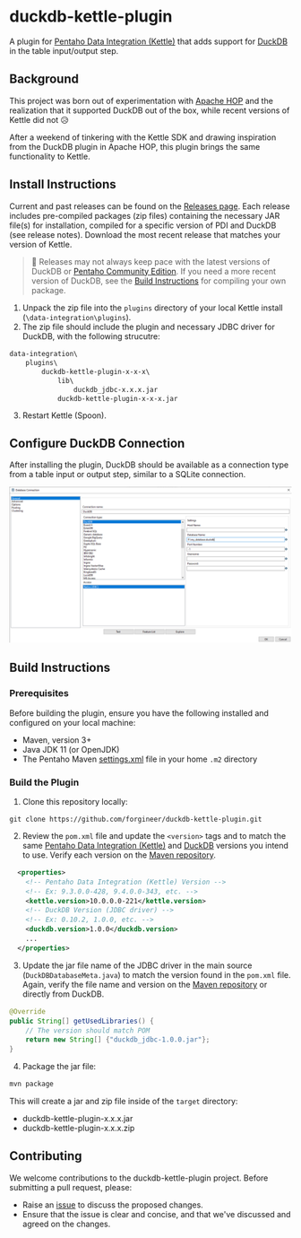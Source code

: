 # duckdb-kettle-plugin
A plugin for [Pentaho Data Integration (Kettle)](https://github.com/pentaho/pentaho-kettle) that adds support for [DuckDB](https://duckdb.org/) in the table input/output step.

## Background
This project was born out of experimentation with [Apache HOP](https://hop.apache.org/) and the realization that it supported DuckDB out of the box, while recent versions of Kettle did not :disappointed_relieved:

After a weekend of tinkering with the Kettle SDK and drawing inspiration from the DuckDB plugin in Apache HOP, this plugin brings the same functionality to Kettle.

## Install Instructions
Current and past releases can be found on the [Releases page](https://github.com/forgineer/duckdb-kettle-plugin/releases). Each release includes pre-compiled packages (zip files) containing the necessary JAR file(s) for installation, compiled for a specific version of PDI and DuckDB (see release notes). Download the most recent release that matches your version of Kettle.

> :memo: Releases may not always keep pace with the latest versions of DuckDB or [Pentaho Community Edition](https://support.pentaho.com/hc/en-us/articles/205789159-Pentaho-Product-Lifecycle-Overview). If you need a more recent version of DuckDB, see the [Build Instructions](#build-instructions) for compiling your own package.

1. Unpack the zip file into the `plugins` directory of your local Kettle install (`\data-integration\plugins`). 
2. The zip file should include the plugin and necessary JDBC driver for DuckDB, with the following strucutre:
```
data-integration\
    plugins\
        duckdb-kettle-plugin-x-x-x\
            lib\
                duckdb_jdbc-x.x.x.jar
            duckdb-kettle-plugin-x-x-x.jar
```
3. Restart Kettle (Spoon).

## Configure DuckDB Connection
After installing the plugin, DuckDB should be available as a connection type from a table input or output step, similar to a SQLite connection.

![DuckDB Connection](./images/duckdb-kettle-connection.png)

## Build Instructions

### Prerequisites
Before building the plugin, ensure you have the following installed and configured on your local machine:
* Maven, version 3+
* Java JDK 11 (or OpenJDK)
* The Pentaho Maven [settings.xml](https://raw.githubusercontent.com/pentaho/maven-parent-poms/master/maven-support-files/settings.xml) file in your home `.m2` directory

### Build the Plugin
1. Clone this repository locally:
```
git clone https://github.com/forgineer/duckdb-kettle-plugin.git
```
2. Review the `pom.xml` file and update the `<version>` tags and to match the same [Pentaho Data Integration (Kettle)](https://mvnrepository.com/artifact/pentaho-kettle/kettle-core) and [DuckDB](https://mvnrepository.com/artifact/org.duckdb/duckdb_jdbc) versions you intend to use. Verify each version on the [Maven repository](https://mvnrepository.com).
```xml
  <properties>
    <!-- Pentaho Data Integration (Kettle) Version -->
    <!-- Ex: 9.3.0.0-428, 9.4.0.0-343, etc. -->
    <kettle.version>10.0.0.0-221</kettle.version>
    <!-- DuckDB Version (JDBC driver) -->
    <!-- Ex: 0.10.2, 1.0.0, etc. -->
    <duckdb.version>1.0.0</duckdb.version>
    ...
  </properties>
```
3. Update the jar file name of the JDBC driver in the main source (`DuckDBDatabaseMeta.java`) to match the version found in the `pom.xml` file. Again, verify the file name and version on the [Maven repository](https://mvnrepository.com/artifact/org.duckdb/duckdb_jdbc) or directly from DuckDB.
```java
@Override
public String[] getUsedLibraries() {
    // The version should match POM
    return new String[] {"duckdb_jdbc-1.0.0.jar"};
}
```
4. Package the jar file:
```bash
mvn package 
```
This will create a jar and zip file inside of the `target` directory:
* duckdb-kettle-plugin-x.x.x.jar
* duckdb-kettle-plugin-x.x.x.zip

## Contributing
We welcome contributions to the duckdb-kettle-plugin project. Before submitting a pull request, please:
* Raise an [issue](https://github.com/forgineer/duckdb-kettle-plugin/issues) to discuss the proposed changes.
* Ensure that the issue is clear and concise, and that we've discussed and agreed on the changes.